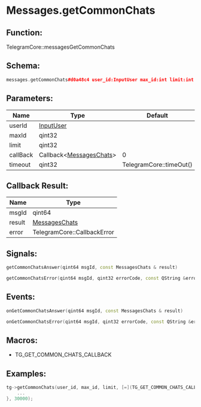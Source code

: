# Messages.getCommonChats

## Function:

TelegramCore::messagesGetCommonChats

## Schema:

```c++
messages.getCommonChats#d0a48c4 user_id:InputUser max_id:int limit:int = messages.Chats;
```
## Parameters:

|Name|Type|Default|
|----|----|-------|
|userId|[InputUser](../../types/inputuser.md)||
|maxId|qint32||
|limit|qint32||
|callBack|Callback&lt;[MessagesChats](../../types/messageschats.md)&gt;|0|
|timeout|qint32|TelegramCore::timeOut()|

## Callback Result:

|Name|Type|
|----|----|
|msgId|qint64|
|result|[MessagesChats](../../types/messageschats.md)|
|error|TelegramCore::CallbackError|

## Signals:

```c++
getCommonChatsAnswer(qint64 msgId, const MessagesChats & result)
```
```c++
getCommonChatsError(qint64 msgId, qint32 errorCode, const QString &errorText)
```

## Events:

```c++
onGetCommonChatsAnswer(qint64 msgId, const MessagesChats & result)
```
```c++
onGetCommonChatsError(qint64 msgId, qint32 errorCode, const QString &errorText)
```

## Macros:

* TG_GET_COMMON_CHATS_CALLBACK

## Examples:

```c++
tg->getCommonChats(user_id, max_id, limit, [=](TG_GET_COMMON_CHATS_CALLBACK){
    ...
}, 30000);
```
